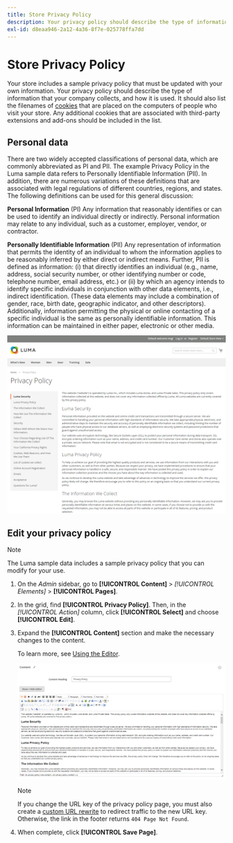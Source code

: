 ```yaml
---
title: Store Privacy Policy
description: Your privacy policy should describe the type of information that your company collects, and how it is used.
exl-id: d8eaa946-2a12-4a36-8f7e-025778ffa7dd
---
```

# Store Privacy Policy

Your store includes a sample privacy policy that must be updated with your own information. Your privacy policy should describe the type of information that your company collects, and how it is used. It should also list the filenames of [cookies](compliance-cookie-law.md#default-cookies) that are placed on the computers of people who visit your store. Any additional cookies that are associated with third-party extensions and add-ons should be included in the list.

## Personal data

There are two widely accepted classifications of personal data, which are commonly abbreviated as PI and PII. The example Privacy Policy in the Luma sample data refers to Personally Identifiable Information (PII). In addition, there are numerous variations of these definitions that are associated with legal regulations of different countries, regions, and states. The following definitions can be used for this general discussion:

**Personal Information** (PI)
Any information that reasonably identifies or can be used to identify an individual directly or indirectly. Personal information may relate to any individual, such as a customer, employer, vendor, or contractor.

**Personally Identifiable Information** (PII)
Any representation of information that permits the identity of an individual to whom the information applies to be reasonably inferred by either direct or indirect means. Further, PII is defined as information: (i) that directly identifies an individual (e.g., name, address, social security number, or other identifying number or code, telephone number, email address, etc.) or (ii) by which an agency intends to identify specific individuals in conjunction with other data elements, i.e., indirect identification. (These data elements may include a combination of gender, race, birth date, geographic indicator, and other descriptors). Additionally, information permitting the physical or online contacting of a specific individual is the same as personally identifiable information. This information can be maintained in either paper, electronic or other media.

![Example storefront - privacy policy](./assets/storefront-privacy-policy.png)<!-- zoom -->

## Edit your privacy policy

>[!NOTE]
>
>The Luma sample data includes a sample privacy policy that you can modify for your use.

1. On the _Admin_ sidebar, go to **[!UICONTROL Content]** > _[!UICONTROL Elements]_ > **[!UICONTROL Pages]**.

1. In the grid, find **[!UICONTROL Privacy Policy]**. Then, in the _[!UICONTROL Action]_ column, click **[!UICONTROL Select]** and choose **[!UICONTROL Edit]**.

1. Expand the **[!UICONTROL Content]** section and make the necessary changes to the content.

   To learn more, see [Using the Editor](../content-design/editor.md).

   ![Privacy Policy page - edit content](./assets/page-privacy-content-edit.png)<!-- zoom -->

   >[!NOTE]
   >
   >If you change the URL key of the privacy policy page, you must also create a [custom URL rewrite](https://docs.magento.com/user-guide/marketing/url-rewrite-cms-page.html) to redirect traffic to the new URL key. Otherwise, the link in the footer returns `404 Page Not Found`.

1. When complete, click **[!UICONTROL Save Page]**.
